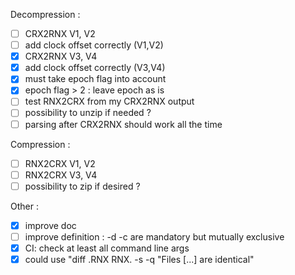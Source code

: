 Decompression : 
* [ ] CRX2RNX V1, V2
* [ ] add clock offset correctly (V1,V2)
* [x] CRX2RNX V3, V4
* [x] add clock offset correctly (V3,V4)
* [x] must take epoch flag into account
* [x] epoch flag > 2 : leave epoch as is
* [ ] test RNX2CRX from my CRX2RNX output 
* [ ] possibility to unzip if needed ? 
* [ ] parsing after CRX2RNX should work all the time

Compression :
* [ ] RNX2CRX V1, V2
* [ ] RNX2CRX V3, V4
* [ ] possibility to zip if desired ?

Other :
* [x] improve doc
* [ ] improve definition : -d -c are mandatory but mutually exclusive
* [x] CI: check at least all command line args
* [x] could use "diff .RNX RNX. -s -q "Files [...] are identical"
